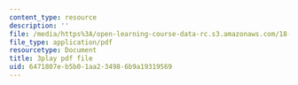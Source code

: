 ```yaml
---
content_type: resource
description: ''
file: /media/https%3A/open-learning-course-data-rc.s3.amazonaws.com/18-02sc-multivariable-calculus-fall-2010/6471807eb5b01aa234986b9a19319569_4kPz8aqm5yE.pdf
file_type: application/pdf
resourcetype: Document
title: 3play pdf file
uid: 6471807e-b5b0-1aa2-3498-6b9a19319569
---
```

